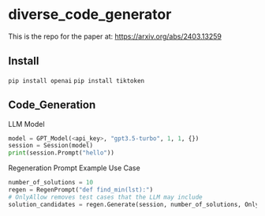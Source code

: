 # diverse_code_generator
This is the repo for the paper at: https://arxiv.org/abs/2403.13259
## Install 

```pip install openai```
```pip install tiktoken```

## Code_Generation 

LLM Model 

```python
model = GPT_Model(<api_key>, "gpt3.5-turbo", 1, 1, {}) 
session = Session(model) 
print(session.Prompt("hello"))
```

Regeneration Prompt Example Use Case 

```python 
number_of_solutions = 10
regen = RegenPrompt("def find_min(lst):")
# OnlyAllow removes test cases that the LLM may include
solution_candidates = regen.Generate(session, number_of_solutions, OnlyAllow)
```
